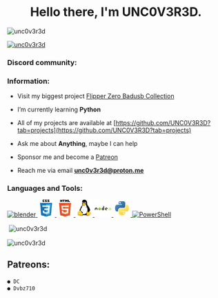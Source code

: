 <h1 align="center">Hello there, I'm UNC0V3R3D.</h1>

<p align="left"> <img src="https://komarev.com/ghpvc/?username=unc0v3r3d&label=Profile%20views&color=0e75b6&style=flat" alt="unc0v3r3d" /> </p>

<p align="left"> <a href="https://github.com/ryo-ma/github-profile-trophy"><img src="https://github-profile-trophy.vercel.app/?username=unc0v3r3d" alt="unc0v3r3d" /></a> </p>

<h3 align="left">Discord community:</h3>



<h3 align="left">Information:</h3>

- Visit my biggest project [Flipper Zero Badusb Collection](https://github.com/UNC0V3R3D/Flipper_Zero-BadUsb)

- I’m currently learning **Python**

- All of my projects are available at [https://github.com/UNC0V3R3D?tab=projects](https://github.com/UNC0V3R3D?tab=projects)

- Ask me about **Anything**, maybe I can help

- Sponsor me and become a <a href="https://patreon.com/user?u=33918929&utm_medium=clipboard_copy&utm_source=copyLink&utm_campaign=creatorshare_creator&utm_content=join_link">Patreon</a>

- Reach me via email **unc0v3r3d@proton.me**

<h3 align="left">Languages and Tools:</h3>
<p align="left"> <a href="https://www.blender.org/" target="_blank" rel="noreferrer"> <img src="https://download.blender.org/branding/community/blender_community_badge_white.svg" alt="blender" width="40" height="40"/> </a> <a href="https://www.w3schools.com/css/" target="_blank" rel="noreferrer"> <img src="https://raw.githubusercontent.com/devicons/devicon/master/icons/css3/css3-original-wordmark.svg" alt="css3" width="40" height="40"/> </a> <a href="https://www.w3.org/html/" target="_blank" rel="noreferrer"> <img src="https://raw.githubusercontent.com/devicons/devicon/master/icons/html5/html5-original-wordmark.svg" alt="html5" width="40" height="40"/> </a> <a href="https://www.linux.org/" target="_blank" rel="noreferrer"> <img src="https://raw.githubusercontent.com/devicons/devicon/master/icons/linux/linux-original.svg" alt="linux" width="40" height="40"/> </a> <a href="https://nodejs.org" target="_blank" rel="noreferrer"> <img src="https://raw.githubusercontent.com/devicons/devicon/master/icons/nodejs/nodejs-original-wordmark.svg" alt="nodejs" width="40" height="40"/> </a> <a href="https://www.python.org" target="_blank" rel="noreferrer"> <img src="https://raw.githubusercontent.com/devicons/devicon/master/icons/python/python-original.svg" alt="python" width="40" height="40"/> </a> <a href="https://powershell.org/" target="_blank" rel="noreferrer"> <img src="https://raw.githubusercontent.com/gist/Xainey/d5bde7d01dcbac51ac951810e94313aa/raw/6c858c46726541b48ddaaebab29c41c07a196394/PowerShell.svg" alt="PowerShell" width="40" height="40"/> </a></p>


<p>&nbsp;<img align="center" src="https://github-readme-stats.vercel.app/api?username=unc0v3r3d&show_icons=true&locale=en" alt="unc0v3r3d" /></p>

<p><img align="center" src="https://github-readme-streak-stats.herokuapp.com/?user=unc0v3r3d&" alt="unc0v3r3d" /></p>

## Patreons:
```
● DC
● Dvbz710
```
